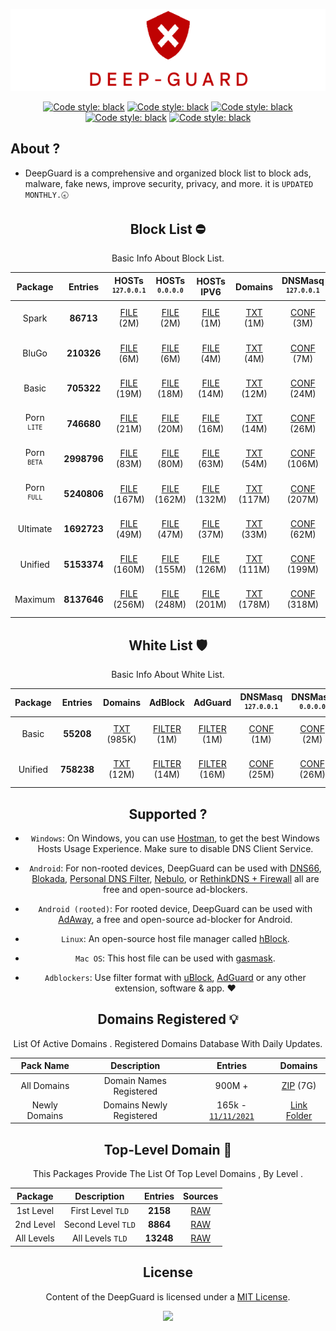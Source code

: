 
 <div align="center">

 ![Cover](https://raw.githubusercontent.com/VenexGit/DeepGuard/main/Logo.png)

</div>
 <div align="center">

<a href="https://github.com/VenexGit/DeepGuard/releases"><img alt="Code style: black" src="https://img.shields.io/badge/Version-1.1-orange.svg?longCache=true&style=flat-square"></a>
<a href="https://github.com/VenexGit/DeepGuard/releases"><img alt="Code style: black" src="https://img.shields.io/badge/Update-Nov 21, 2021-red.svg?longCache=true&style=flat-square"></a>
<a href="https://github.com/VenexGit/DeepGuard/releases"><img alt="Code style: black" src="https://img.shields.io/badge/Status-Official-green.svg?longCache=true&style=flat-square"></a>
<a href="https://github.com/VenexGit/DeepGuard/blob/main/LICENSE"><img alt="Code style: black" src="https://img.shields.io/badge/License-MIT-yellow.svg?longCache=true&style=flat-square"></a>
 <a href="https://t.me/WizVenex"><img alt="Code style: black" src="https://img.shields.io/badge/Telegram-Contact Me-blue.svg?longCache=true&style=flat-square"></a>


</div>

## About ? 
* DeepGuard is a comprehensive and organized block list to block ads, malware, fake news, improve security, privacy, and more. it is `UPDATED MONTHLY.🕣`
<div align="center">
<div align="center">

## Block List ​⛔️

Basic Info About Block List.

Package | Entries | HOSTs<br> <sup>`127.0.0.1`</sup> | HOSTs<br> <sup>`0.0.0.0`</sup> | HOSTs IPV6 | Domains | DNSMasq <br> <sup>`127.0.0.1`</sup>| DNSMasq <br> <sup>`0.0.0.0`</sup> | DNSMasq IPV6 | Magisk | Flashable | RPZ | AdBlock | AdGuard | Unbound | OneLine |
:-----------:|:-------:|:-----:|:----------:|:-------:|:-------:|:-------:|:------------:|:------:|:---------:|:---:|:-------:|:-------:|:-------:|:-------:|:-------:|
Spark | **86713** | [FILE](https://github.com/VenexGit/DeepGuard/releases/download/Spark/Hosts_0-0-0-0) (2M) | [FILE](https://github.com/VenexGit/DeepGuard/releases/download/Spark/Hosts_127-0-0-1) (2M) | [FILE](https://github.com/VenexGit/DeepGuard/releases/download/Spark/Hosts_Ipv6) (1M) | [TXT](https://github.com/VenexGit/DeepGuard/releases/download/Spark/Domains.txt) (1M) | [CONF](https://github.com/VenexGit/DeepGuard/releases/download/Spark/DnsMasq_0-0-0-0.conf) (3M) | [CONF](https://github.com/VenexGit/DeepGuard/releases/download/Spark/DnsMasq_127-0-0-1.conf) (3M) | [CONF IPV6](https://github.com/VenexGit/DeepGuard/releases/download/Spark/DnsMasq_Ipv6.conf) (2M) | [MAGISK](https://github.com/VenexGit/DeepGuard/releases/download/Spark/DeepGuard_Magisk.zip) (591K) | [TWRP](https://github.com/VenexGit/DeepGuard/releases/download/Spark/DeepGuard_Flashable.zip) (760K) | [TXT](https://github.com/VenexGit/DeepGuard/releases/download/Spark/Rpz.txt) (2M) | [FILTER](https://github.com/VenexGit/DeepGuard/releases/download/Spark/Adblock) (1M) | [FILTER](https://github.com/VenexGit/DeepGuard/releases/download/Spark/Adguard) (2M) | [CONF](https://github.com/VenexGit/DeepGuard/releases/download/Spark/Unbound.conf) (4M) | [TXT](https://github.com/VenexGit/DeepGuard/releases/download/Spark/One-Line.txt) (1M) |
BluGo | **210326** | [FILE](https://github.com/VenexGit/DeepGuard/releases/download/BluGo/Hosts_0-0-0-0) (6M) | [FILE](https://github.com/VenexGit/DeepGuard/releases/download/BluGo/Hosts_127-0-0-1) (6M) | [FILE](https://github.com/VenexGit/DeepGuard/releases/download/BluGo/Hosts_Ipv6) (4M) | [TXT](https://github.com/VenexGit/DeepGuard/releases/download/BluGo/Domains.txt) (4M) | [CONF](https://github.com/VenexGit/DeepGuard/releases/download/BluGo/DnsMasq_0-0-0-0.conf) (7M) | [CONF](https://github.com/VenexGit/DeepGuard/releases/download/BluGo/DnsMasq_127-0-0-1.conf) (8M) | [CONF IPV6](https://github.com/VenexGit/DeepGuard/releases/download/BluGo/DnsMasq_Ipv6.conf) (7M) | [MAGISK](https://github.com/VenexGit/DeepGuard/releases/download/BluGo/DeepGuard_Magisk.zip) (1M) | [TWRP](https://github.com/VenexGit/DeepGuard/releases/download/BluGo/DeepGuard_Flashable.zip) (1M) | [TXT](https://github.com/VenexGit/DeepGuard/releases/download/BluGo/Rpz.txt) (5M) | [FILTER](https://github.com/VenexGit/DeepGuard/releases/download/BluGo/Adblock) (4M) | [FILTER](https://github.com/VenexGit/DeepGuard/releases/download/BluGo/Adguard) (5M) | [CONF](https://github.com/VenexGit/DeepGuard/releases/download/BluGo/Unbound.conf) (10M) | [TXT](https://github.com/VenexGit/DeepGuard/releases/download/BluGo/One-Line.txt) (4M) |
Basic | **705322** | [FILE](https://github.com/VenexGit/DeepGuard/releases/download/Basic/Hosts_0-0-0-0) (19M) | [FILE](https://github.com/VenexGit/DeepGuard/releases/download/Basic/Hosts_127-0-0-1) (18M) | [FILE](https://github.com/VenexGit/DeepGuard/releases/download/Basic/Hosts_Ipv6) (14M) | [TXT](https://github.com/VenexGit/DeepGuard/releases/download/Basic/Domains.txt) (12M) | [CONF](https://github.com/VenexGit/DeepGuard/releases/download/Basic/DnsMasq_0-0-0-0.conf) (24M) | [CONF](https://github.com/VenexGit/DeepGuard/releases/download/Basic/DnsMasq_127-0-0-1.conf) (26M) | [CONF IPV6](https://github.com/VenexGit/DeepGuard/releases/download/Basic/DnsMasq_Ipv6.conf) (22M) | [MAGISK](https://github.com/VenexGit/DeepGuard/releases/download/Basic/DeepGuard_Magisk.zip) (3M) | [TWRP](https://github.com/VenexGit/DeepGuard/releases/download/Basic/DeepGuard_Flashable.zip) (3M) | [TXT](https://github.com/VenexGit/DeepGuard/releases/download/Basic/Rpz.txt) (18M) | [FILTER](https://github.com/VenexGit/DeepGuard/releases/download/Basic/Adblock) (14M) | [FILTER](https://github.com/VenexGit/DeepGuard/releases/download/Basic/Adguard) (16M) | [CONF](https://github.com/VenexGit/DeepGuard/releases/download/Basic/Unbound.conf) (34M) | [TXT](https://github.com/VenexGit/DeepGuard/releases/download/Basic/One-Line.txt) (12M) |
Porn <br> <sup>`LITE`</sup> | **746680** | [FILE](https://github.com/VenexGit/DeepGuard/releases/download/Porn_Lite/Hosts_0-0-0-0) (21M) | [FILE](https://github.com/VenexGit/DeepGuard/releases/download/Porn_Lite/Hosts_127-0-0-1) (20M) | [FILE](https://github.com/VenexGit/DeepGuard/releases/download/Porn_Lite/Hosts_Ipv6) (16M) | [TXT](https://github.com/VenexGit/DeepGuard/releases/download/Porn_Lite/Domains.txt) (14M) | [CONF](https://github.com/VenexGit/DeepGuard/releases/download/Porn_Lite/DnsMasq_0-0-0-0.conf) (26M) | [CONF](https://github.com/VenexGit/DeepGuard/releases/download/Porn_Lite/DnsMasq_127-0-0-1.conf) (28M) | [CONF IPV6](https://github.com/VenexGit/DeepGuard/releases/download/Porn_Lite/DnsMasq_Ipv6.conf) (24M) | [MAGISK](https://github.com/VenexGit/DeepGuard/releases/download/Porn_Lite/DeepGuard_Magisk.zip) (4M) | [TWRP](https://github.com/VenexGit/DeepGuard/releases/download/Porn_Lite/DeepGuard_Flashable.zip) (4M) | [TXT](https://github.com/VenexGit/DeepGuard/releases/download/Porn_Lite/Rpz.txt) (19M) | [FILTER](https://github.com/VenexGit/DeepGuard/releases/download/Porn_Lite/Adblock) (16M) | [FILTER](https://github.com/VenexGit/DeepGuard/releases/download/Porn_Lite/Adguard) (17M) | [CONF](https://github.com/VenexGit/DeepGuard/releases/download/Porn_Lite/Unbound.conf) (36M) | [TXT](https://github.com/VenexGit/DeepGuard/releases/download/Porn_Lite/One-Line.txt) (13M) |
Porn <br> <sup>`BETA`</sup> | **2998796** | [FILE](https://github.com/VenexGit/DeepGuard/releases/download/Porn_Beta/Hosts_0-0-0-0) (83M) | [FILE](https://github.com/VenexGit/DeepGuard/releases/download/Porn_Beta/Hosts_127-0-0-1) (80M) | [FILE](https://github.com/VenexGit/DeepGuard/releases/download/Porn_Beta/Hosts_Ipv6) (63M) | [TXT](https://github.com/VenexGit/DeepGuard/releases/download/Porn_Beta/Domains.txt) (54M) | [CONF](https://github.com/VenexGit/DeepGuard/releases/download/Porn_Beta/DnsMasq_0-0-0-0.conf) (106M) | [CONF](https://github.com/VenexGit/DeepGuard/releases/download/Porn_Beta/DnsMasq_127-0-0-1.conf) (112M) | [CONF IPV6](https://github.com/VenexGit/DeepGuard/releases/download/Porn_Beta/DnsMasq_Ipv6.conf) (94M) | [MAGISK](https://github.com/VenexGit/DeepGuard/releases/download/Porn_Beta/DeepGuard_Magisk.zip) (13M) | [TWRP](https://github.com/VenexGit/DeepGuard/releases/download/Porn_Beta/DeepGuard_Flashable.zip) (14M) | [TXT](https://github.com/VenexGit/DeepGuard/releases/download/Porn_Beta/Rpz.txt) (77M) | [FILTER](https://github.com/VenexGit/DeepGuard/releases/download/Porn_Beta/Adblock) (63M) | [FILTER](https://github.com/VenexGit/DeepGuard/releases/download/Porn_Beta/Adguard) (69M) | [CONF](https://github.com/VenexGit/DeepGuard/releases/download/Porn_Beta/Unbound.conf) (146M) | [TXT](https://github.com/VenexGit/DeepGuard/releases/download/Porn_Beta/One-Line.txt) (51M) |
Porn <br> <sup>`FULL`</sup> | **5240806** | [FILE](https://github.com/VenexGit/DeepGuard/releases/download/Porn_Full/Hosts_0-0-0-0) (167M) | [FILE](https://github.com/VenexGit/DeepGuard/releases/download/Porn_Full/Hosts_127-0-0-1) (162M) | [FILE](https://github.com/VenexGit/DeepGuard/releases/download/Porn_Full/Hosts_Ipv6) (132M) | [TXT](https://github.com/VenexGit/DeepGuard/releases/download/Porn_Full/Domains.txt) (117M) | [CONF](https://github.com/VenexGit/DeepGuard/releases/download/Porn_Full/DnsMasq_0-0-0-0.conf) (207M) | [CONF](https://github.com/VenexGit/DeepGuard/releases/download/Porn_Full/DnsMasq_127-0-0-1.conf) (217M) | [CONF IPV6](https://github.com/VenexGit/DeepGuard/releases/download/Porn_Full/DnsMasq_Ipv6.conf) (187M) | [MAGISK](https://github.com/VenexGit/DeepGuard/releases/download/Porn_Full/DeepGuard_Magisk.zip) (21M) | [TWRP](https://github.com/VenexGit/DeepGuard/releases/download/Porn_Full/DeepGuard_Flashable.zip) (21M) | [TXT](https://github.com/VenexGit/DeepGuard/releases/download/Porn_Full/Rpz.txt) (157M) | [FILTER](https://github.com/VenexGit/DeepGuard/releases/download/Porn_Full/Adblock) (132M) | [FILTER](https://github.com/VenexGit/DeepGuard/releases/download/Porn_Full/Adguard) (142M) | [CONF](https://github.com/VenexGit/DeepGuard/releases/download/Porn_Full/Unbound.conf) (277M) | [TXT](https://github.com/VenexGit/DeepGuard/releases/download/Porn_Full/One-Line.txt) (112M) |
Ultimate | **1692723** | [FILE](https://github.com/VenexGit/DeepGuard/releases/download/Ultimate/Hosts_0-0-0-0) (49M) | [FILE](https://github.com/VenexGit/DeepGuard/releases/download/Ultimate/Hosts_127-0-0-1) (47M) | [FILE](https://github.com/VenexGit/DeepGuard/releases/download/Ultimate/Hosts_Ipv6) (37M) | [TXT](https://github.com/VenexGit/DeepGuard/releases/download/Ultimate/Domains.txt) (33M) | [CONF](https://github.com/VenexGit/DeepGuard/releases/download/Ultimate/DnsMasq_0-0-0-0.conf) (62M) | [CONF](https://github.com/VenexGit/DeepGuard/releases/download/Ultimate/DnsMasq_127-0-0-1.conf) (65M) | [CONF IPV6](https://github.com/VenexGit/DeepGuard/releases/download/Ultimate/DnsMasq_Ipv6.conf) (55M) | [MAGISK](https://github.com/VenexGit/DeepGuard/releases/download/Ultimate/DeepGuard_Magisk.zip) (9M) | [TWRP](https://github.com/VenexGit/DeepGuard/releases/download/Ultimate/DeepGuard_Flashable.zip) (9M) | [TXT](https://github.com/VenexGit/DeepGuard/releases/download/Ultimate/Rpz.txt) (45M) | [FILTER](https://github.com/VenexGit/DeepGuard/releases/download/Ultimate/Adblock) (37M) | [FILTER](https://github.com/VenexGit/DeepGuard/releases/download/Ultimate/Adguard) (41M) | [CONF](https://github.com/VenexGit/DeepGuard/releases/download/Ultimate/Unbound.conf) (84M) | [TXT](https://github.com/VenexGit/DeepGuard/releases/download/Ultimate/One-Line.txt) (31M) |
Unified | **5153374** | [FILE](https://github.com/VenexGit/DeepGuard/releases/download/Unified/Hosts_0-0-0-0) (160M) | [FILE](https://github.com/VenexGit/DeepGuard/releases/download/Unified/Hosts_127-0-0-1) (155M) | [FILE](https://github.com/VenexGit/DeepGuard/releases/download/Unified/Hosts_Ipv6) (126M) | [TXT](https://github.com/VenexGit/DeepGuard/releases/download/Unified/Domains.txt) (111M) | [CONF](https://github.com/VenexGit/DeepGuard/releases/download/Unified/DnsMasq_0-0-0-0.conf) (199M) | [CONF](https://github.com/VenexGit/DeepGuard/releases/download/Unified/DnsMasq_127-0-0-1.conf) (209M) | [CONF IPV6](https://github.com/VenexGit/DeepGuard/releases/download/Unified/DnsMasq_Ipv6.conf) (180M) | [MAGISK](https://github.com/VenexGit/DeepGuard/releases/download/Unified/DeepGuard_Magisk.zip) (25M) | [TWRP](https://github.com/VenexGit/DeepGuard/releases/download/Unified/DeepGuard_Flashable.zip) (25M) | [TXT](https://github.com/VenexGit/DeepGuard/releases/download/Unified/Rpz.txt) (150M) | [FILTER](https://github.com/VenexGit/DeepGuard/releases/download/Unified/Adblock) (126M) | [FILTER](https://github.com/VenexGit/DeepGuard/releases/download/Unified/Adguard) (135M) | [CONF](https://github.com/VenexGit/DeepGuard/releases/download/Unified/Unbound.conf) (268M) | [TXT](https://github.com/VenexGit/DeepGuard/releases/download/Unified/One-Line.txt) (106M) |
Maximum | **8137646** | [FILE](https://github.com/VenexGit/DeepGuard/releases/download/Maximum/Hosts_0-0-0-0) (256M) | [FILE](https://github.com/VenexGit/DeepGuard/releases/download/Maximum/Hosts_127-0-0-1) (248M) | [FILE](https://github.com/VenexGit/DeepGuard/releases/download/Maximum/Hosts_Ipv6) (201M) | [TXT](https://github.com/VenexGit/DeepGuard/releases/download/Maximum/Domains.txt) (178M) | [CONF](https://github.com/VenexGit/DeepGuard/releases/download/Maximum/DnsMasq_0-0-0-0.conf) (318M) | [CONF](https://github.com/VenexGit/DeepGuard/releases/download/Maximum/DnsMasq_127-0-0-1.conf) (333M) | [CONF IPV6](https://github.com/VenexGit/DeepGuard/releases/download/Maximum/DnsMasq_Ipv6.conf) (287M) | [MAGISK](https://github.com/VenexGit/DeepGuard/releases/download/Maximum/DeepGuard_Magisk.zip) (37M) | [TWRP](https://github.com/VenexGit/DeepGuard/releases/download/Maximum/DeepGuard_Flashable.zip) (37M) | [TXT](https://github.com/VenexGit/DeepGuard/releases/download/Maximum/Rpz.txt) (240M) | [FILTER](https://github.com/VenexGit/DeepGuard/releases/download/Maximum/Adblock) (201M) | [FILTER](https://github.com/VenexGit/DeepGuard/releases/download/Maximum/Adguard) (217M) | [CONF](https://github.com/VenexGit/DeepGuard/releases/download/Maximum/Unbound.conf) (426M) | [TXT](https://github.com/VenexGit/DeepGuard/releases/download/Maximum/One-Line.txt) (170M) |
 


## White List 🛡

Basic Info About White List.

| Package | Entries | Domains | AdBlock | AdGuard | DNSMasq <br> <sup>`127.0.0.1`</sup> | DNSMasq <br> <sup>`0.0.0.0`</sup> | DNSMasq IPV6 | Unbound | RPZ | OneLine |
|:-------:|:-------:|:-------:|:-------:|:-------:|:-------:|:------------:|:-------:|:---:|:-------:|:-------:|
Basic | **55208**  | [TXT](https://github.com/VenexGit/DeepGuard/releases/download/WT-Basic/Domains.txt) (985K) | [FILTER](https://github.com/VenexGit/DeepGuard/releases/download/WT-Basic/Adblock) (1M) | [FILTER](https://github.com/VenexGit/DeepGuard/releases/download/WT-Basic/Adguard) (1M) | [CONF](https://github.com/VenexGit/DeepGuard/releases/download/WT-Basic/DnsMasq_0-0-0-0.conf) (1M) | [CONF](https://github.com/VenexGit/DeepGuard/releases/download/WT-Basic/DnsMasq_127-0-0-1.conf) (2M) | [CONF IPV6](https://github.com/VenexGit/DeepGuard/releases/download/WT-Basic/DnsMasq_Ipv6.conf) (1M) | [CONF](https://github.com/VenexGit/DeepGuard/releases/download/WT-Basic/Unbound.conf) (2M) | [TXT](https://github.com/VenexGit/DeepGuard/releases/download/WT-Basic/Rpz.txt) (1M) | [TXT](https://github.com/VenexGit/DeepGuard/releases/download/WT-Basic/One-Line.txt) (931K) |
Unified | **758238**  | [TXT](https://github.com/VenexGit/DeepGuard/releases/download/WT-Unified/Domains.txt) (12M) | [FILTER](https://github.com/VenexGit/DeepGuard/releases/download/WT-Unified/Adblock) (14M) | [FILTER](https://github.com/VenexGit/DeepGuard/releases/download/WT-Unified/Adguard) (16M) | [CONF](https://github.com/VenexGit/DeepGuard/releases/download/WT-Unified/DnsMasq_0-0-0-0.conf) (25M) | [CONF](https://github.com/VenexGit/DeepGuard/releases/download/WT-Unified/DnsMasq_127-0-0-1.conf) (26M) | [CONF IPV6](https://github.com/VenexGit/DeepGuard/releases/download/WT-Unified/DnsMasq_Ipv6.conf) (22M) | [CONF](https://github.com/VenexGit/DeepGuard/releases/download/WT-Unified/Unbound.conf) (35M) | [TXT](https://github.com/VenexGit/DeepGuard/releases/download/WT-Unified/Rpz.txt) (18M) | [TXT](https://github.com/VenexGit/DeepGuard/releases/download/WT-Unified/One-Line.txt) (11M) |


</div>

## Supported ?

* `Windows`: On Windows, you can use [Hostman](http://www.abelhadigital.com/hostsman/), to get the best Windows Hosts Usage Experience. Make sure to disable DNS Client Service.       
     
* `Android`: For non-rooted devices, DeepGuard can be used with [DNS66](https://f-droid.org/en/packages/org.jak_linux.dns66/), [Blokada](https://f-droid.org/en/packages/org.blokada.alarm/), [Personal DNS Filter](https://www.zenz-solutions.de/personaldnsfilter/), [Nebulo](https://github.com/Ch4t4r/Nebulo), or [RethinkDNS + Firewall](https://github.com/celzero/rethink-app) all are free and open-source ad-blockers.     
     
* `Android (rooted)`: For rooted device, DeepGuard can be used with [AdAway](https://f-droid.org/en/packages/org.adaway/), a free and open-source ad-blocker for Android.    
     
* `Linux`: An open-source host file manager called [hBlock](https://github.com/hectorm/hBlock).   
       
* `Mac OS`: This host file can be used with [gasmask](https://github.com/2ndalpha/gasmask).    
   
* `Adblockers`: Use filter format with [uBlock](https://github.com/gorhill/uBlock), [AdGuard](https://adguard.com/en/welcome.html) or any other extension, software & app. ♥️


<div align="center">

## Domains Registered 💡

  List Of Active Domains . Registered Domains Database With Daily Updates.

| Pack Name | Description | Entries | Domains |
|:---------:|:-----------:|:------------:|:-----------:|
All Domains | Domain Names Registered | 900M + | [ZIP](https://drive.google.com/drive/folders/13e4GpMF9C3kgnBRsK56fXDQPfez4oyCz?usp=sharing) (7G) |
Newly Domains | Domains Newly Registered | 165k - [`11/11/2021`](https://raw.githubusercontent.com/VenexGit/DeepGuard/main/1%20-%20Domains%20Registered/2021-11-11.txt) | [Link Folder](https://github.com/VenexGit/DeepGuard/tree/main/1%20-%20Domains%20Registered)  |

## Top-Level Domain 🎈

This Packages Provide The List Of Top Level Domains , By Level .

| Package | Description | Entries | Sources |
|:---------:|:-------------:|:--------:|:--------:| 
1st Level | First Level `TLD` |**2158**| [RAW](https://raw.githubusercontent.com/VenexGit/DeepGuard/main/2%20-%20TLD/First%20LeveL.txt) |
2nd Level | Second Level `TLD` | **8864** | [RAW](https://raw.githubusercontent.com/VenexGit/DeepGuard/main/2%20-%20TLD/Second%20LeveL.txt)  |
All Levels | All Levels `TLD` | **13248** | [RAW](https://raw.githubusercontent.com/VenexGit/DeepGuard/main/2%20-%20TLD/All%20LeveL.txt) |

</div>



## License

Content of the DeepGuard is licensed under a [MIT License](https://github.com/VenexGit/DeepGuard/blob/main/LICENSE).

<p align="center"><a href="https://paypal.me/WizVenex" target="_blank"><img src="https://img.shields.io/badge/PAYPAL-SUPPORT--ME-blue?logo=paypal&logoColor=white&style=for-the-badge"></a><p><p align="center"></a><p>
